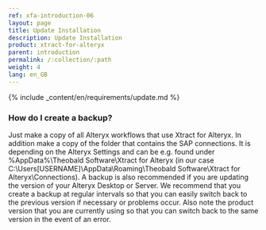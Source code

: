```yaml
---
ref: xfa-introduction-06
layout: page
title: Update Installation
description: Update Installation
product: xtract-for-alteryx
parent: introduction
permalink: /:collection/:path
weight: 4
lang: en_GB
---
```



{% include _content/en/requirements/update.md %}

### How do I create a backup?
Just make a copy of all Alteryx workflows that use Xtract for Alteryx.
In addition make a copy of the folder that contains the SAP connections. It is depending on the Alteryx Settings and can be e.g. found under %AppData%\Theobald Software\Xtract for Alteryx (in our case C:\Users\[USERNAME]\AppData\Roaming\Theobald Software\Xtract for Alteryx\Connections).
A backup is also recommended if you are updating the version of your Alteryx Desktop or Server. 
We recommend that you create a backup at regular intervals so that you can easily switch back to the previous version if necessary or problems occur.
Also note the product version that you are currently using so that you can switch back to the same version in the event of an error.